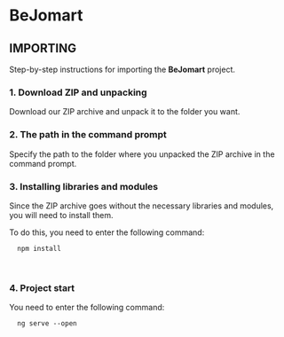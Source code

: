 BeJomart
========

IMPORTING
---------
Step-by-step instructions for importing the **BeJomart** project.


### 1. Download ZIP and unpacking
Download our ZIP archive and unpack it to the folder you want.
⠀
### 2. The path in the command prompt
Specify the path to the folder where you unpacked the ZIP archive in the command prompt.
⠀
### 3. Installing libraries and modules
Since the ZIP archive goes without the necessary libraries and modules, you will need to install them.

To do this, you need to enter the following command:

      npm install
⠀
### 4. Project start
You need to enter the following command:

      ng serve --open
